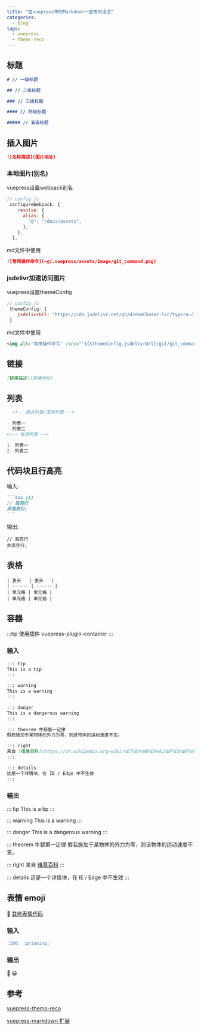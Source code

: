 ```yaml
---
title: "在vuepress中的Markdown一些常用语法"
categories:
  - blog
tags:
  - vuepress
  - theme-reco
---
```


## 标题

```md
# // 一级标题

## // 二级标题

### // 三级标题

#### // 四级标题

##### // 五级标题
```

## 插入图片

```md
![名称描述](图片地址)
```
### 本地图片(别名)
vuepress设置webpack别名
```js
// config.js
 configureWebpack: {
    resolve: {
      alias: {
        "@": "/docs/assets",
      },
    },
  },
```
md文件中使用
```md
![常用操作命令](~@/.vuepress/assets/image/git_command.png)
```
### jsdelivr加速访问图片
vuepress设置themeConfig
```js
// config.js
 themeConfig: { 
    jsdelivrUrl: "https://cdn.jsdelivr.net/gh/dreamChaser-lcc/typora-cloudImages/blog/",
 }
```
md文件中使用
```md
<img alt='常用操作命令' :src="`${$themeConfig.jsdelivrUrl}/git/git_command.png`">
```

## 链接

```md
[链接描述](链接地址)
```

## 列表

```md
  <!-- 原点列表/无序列表 -->

- 列表一
- 列表二
<!-- 有序列表 -->

1. 列表一
2. 列表二
```

## 代码块且行高亮

输入:

````md
```tsx {1}
// 高亮行
非高亮行;
```
````

输出:

```tsx {1}
// 高亮行
非高亮行;
```

## 表格

```
| 表头   | 表头   |
| ------ | ------ |
| 单元格 | 单元格 |
| 单元格 | 单元格 |
```

## 容器

:::tip
使用插件 vuepress-plugin-container
:::

### 输入

```md
::: tip
This is a tip
:::

::: warning
This is a warning
:::

::: danger
This is a dangerous warning
:::

::: theorem 牛顿第一定律
假若施加于某物体的外力为零，则该物体的运动速度不变。

::: right
来自 [维基百科](https://zh.wikipedia.org/wiki/%E7%89%9B%E9%A1%BF%E8%BF%90%E5%8A%A8%E5%AE%9A%E5%BE%8B)
:::

::: details
这是一个详情块，在 IE / Edge 中不生效
:::
```

### 输出

::: tip
This is a tip
:::

::: warning
This is a warning
:::

::: danger
This is a dangerous warning
:::

::: theorem 牛顿第一定律
假若施加于某物体的外力为零，则该物体的运动速度不变。

::: right
来自 [维基百科](https://zh.wikipedia.org/wiki/%E7%89%9B%E9%A1%BF%E8%BF%90%E5%8A%A8%E5%AE%9A%E5%BE%8B)
:::

::: details
这是一个详情块，在 IE / Edge 中不生效
:::

## 表情 emoji

:tada: [其他表情代码](https://github.com/markdown-it/markdown-it-emoji/blob/master/lib/data/full.json)

### 输入

```md
:100: :grinning:
```

### 输出

:100: :grinning:

## 参考

[vuepress-themo-reco](https://vuepress-theme-reco.recoluan.com/views/1.x/syntax.html)

[vuepress-markdown 扩展](https://vuepress.vuejs.org/zh/guide/markdown.html)
